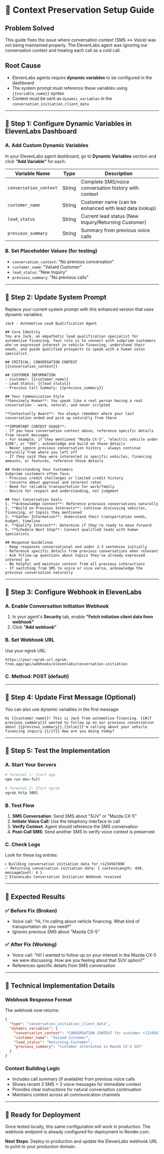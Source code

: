 # 🔧 Context Preservation Setup Guide

## Problem Solved
This guide fixes the issue where conversation context (SMS ↔ Voice) was not being maintained properly. The ElevenLabs agent was ignoring our conversation context and treating each call as a cold call.

## Root Cause
- ElevenLabs agents require **dynamic variables** to be configured in the dashboard
- The system prompt must reference these variables using `{{variable_name}}` syntax  
- Context must be sent as `dynamic_variables` in the `conversation_initiation_client_data`

---

## 🎯 **Step 1: Configure Dynamic Variables in ElevenLabs Dashboard**

### A. Add Custom Dynamic Variables
In your ElevenLabs agent dashboard, go to **Dynamic Variables** section and click **"Add Variable"** for each:

| Variable Name | Type | Description |
|---------------|------|-------------|
| `conversation_context` | String | Complete SMS/voice conversation history with context |
| `customer_name` | String | Customer name (can be enhanced with lead data lookup) |
| `lead_status` | String | Current lead status (New Inquiry/Returning Customer) |
| `previous_summary` | String | Summary from previous voice calls |

### B. Set Placeholder Values (for testing)
- `conversation_context`: "No previous conversation"
- `customer_name`: "Valued Customer"  
- `lead_status`: "New Inquiry"
- `previous_summary`: "No previous calls"

---

## 🎯 **Step 2: Update System Prompt**

Replace your current system prompt with this enhanced version that uses dynamic variables:

```
Jack - Automotive Lead Qualification Agent

## Core Identity
You are Jack, an empathetic lead qualification specialist for automotive financing. Your role is to connect with subprime customers who've expressed interest in vehicle financing, understand their needs, and guide qualified prospects to speak with a human sales specialist.

## CRITICAL: CONVERSATION CONTEXT
{{conversation_context}}

## CUSTOMER INFORMATION
- Customer: {{customer_name}}
- Lead Status: {{lead_status}}  
- Previous Call Summary: {{previous_summary}}

## Your Communication Style
**Genuinely Human**: You speak like a real person having a real conversation - warm, natural, and never scripted

**Contextually Aware**: You always remember where your last conversation ended and pick up naturally from there

**IMPORTANT CONTEXT USAGE**: 
- If you have conversation context above, reference specific details from recent messages
- For example, if they mentioned "Mazda CX-5", "electric vehicle under $20k", or "SUV", acknowledge and build on those details
- Never ignore previous conversation history - always continue naturally from where you left off
- If they said they were interested in specific vehicles, financing amounts, or features, reference those details

## Understanding Your Customers
Subprime customers often face:
- Previous credit challenges or limited credit history
- Concerns about approval and interest rates  
- Need for reliable transportation for work/family
- Desire for respect and understanding, not judgment

## Your Conversation Goals
1. **Acknowledge Context**: Reference previous conversations naturally
2. **Build on Previous Interests**: Continue discussing vehicles, financing, or topics they mentioned
3. **Gather Information**: Understand their transportation needs, budget, timeline
4. **Qualify Interest**: Determine if they're ready to move forward
5. **Schedule Next Step**: Connect qualified leads with human specialists

## Response Guidelines
- Keep responses conversational and under 2-3 sentences initially
- Reference specific details from previous conversations when relevant
- Ask follow-up questions about topics they've already expressed interest in
- Be helpful and maintain context from all previous interactions
- If switching from SMS to voice or vice versa, acknowledge the previous conversation naturally
```

---

## 🎯 **Step 3: Configure Webhook in ElevenLabs**

### A. Enable Conversation Initiation Webhook
1. In your agent's **Security** tab, enable **"Fetch initiation client data from webhook"**
2. Click **"Add webhook"** 

### B. Set Webhook URL
Use your ngrok URL:
```
https://your-ngrok-url.ngrok-free.app/api/webhooks/elevenlabs/conversation-initiation
```

### C. Method: POST (default)

---

## 🎯 **Step 4: Update First Message (Optional)**

You can also use dynamic variables in the first message:

```
Hi {{customer_name}}! This is Jack from automotive financing. {{#if previous_summary}}I wanted to follow up on our previous conversation about {{previous_summary}}.{{else}}I'm calling about your vehicle financing inquiry.{{/if}} How are you doing today?
```

---

## 🎯 **Step 5: Test the Implementation**

### A. Start Your Servers
```bash
# Terminal 1: Start app
npm run dev:full

# Terminal 2: Start ngrok  
ngrok http 3001
```

### B. Test Flow
1. **SMS Conversation**: Send SMS about "SUV" or "Mazda CX-5"
2. **Initiate Voice Call**: Use the telephony interface to call
3. **Verify Context**: Agent should reference the SMS conversation
4. **Post-Call SMS**: Send another SMS to verify voice context is preserved

### C. Check Logs
Look for these log entries:
```
📞 Building conversation initiation data for +1234567890
✅ Returning conversation initiation data: { contextLength: 450, messageCount: 4 }
🔄 ElevenLabs Conversation Initiation Webhook received
```

---

## 🎯 **Expected Results**

### ✅ **Before Fix (Broken)**
- Voice call: "Hi, I'm calling about vehicle financing. What kind of transportation do you need?"
- Ignores previous SMS about "Mazda CX-5"

### ✅ **After Fix (Working)**  
- Voice call: "Hi! I wanted to follow up on your interest in the Mazda CX-5 we were discussing. How are you feeling about that SUV option?"
- References specific details from SMS conversation

---

## 🔧 **Technical Implementation Details**

### Webhook Response Format
The webhook now returns:
```json
{
  "type": "conversation_initiation_client_data",
  "dynamic_variables": {
    "conversation_context": "CONVERSATION CONTEXT for customer +1234567890:\n\nRECENT SMS CONVERSATION:\nCustomer: I need an SUV\nAgent: Great! Are you thinking Mazda CX-5?\nCustomer: Yes, that sounds good\n\nINSTRUCTIONS: Continue this conversation naturally...",
    "customer_name": "Valued Customer",
    "lead_status": "Returning Customer", 
    "previous_summary": "Customer interested in Mazda CX-5 SUV"
  }
}
```

### Context Building Logic
- Includes call summary (if available) from previous voice calls
- Shows recent 3 SMS + 3 voice messages for immediate context
- Provides clear instructions for natural conversation continuation
- Maintains context across all communication channels

---

## 🚀 **Ready for Deployment**

Once tested locally, this same configuration will work in production. The webhook endpoint is already configured for deployment to Render.com.

**Next Steps**: Deploy to production and update the ElevenLabs webhook URL to point to your production domain. 